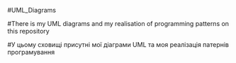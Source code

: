 #UML_Diagrams

#There is my UML diagrams and my realisation of programming patterns on this repository

#У цьому сховищі присутні мої діаграми UML та моя реалізація патернів програмування 
